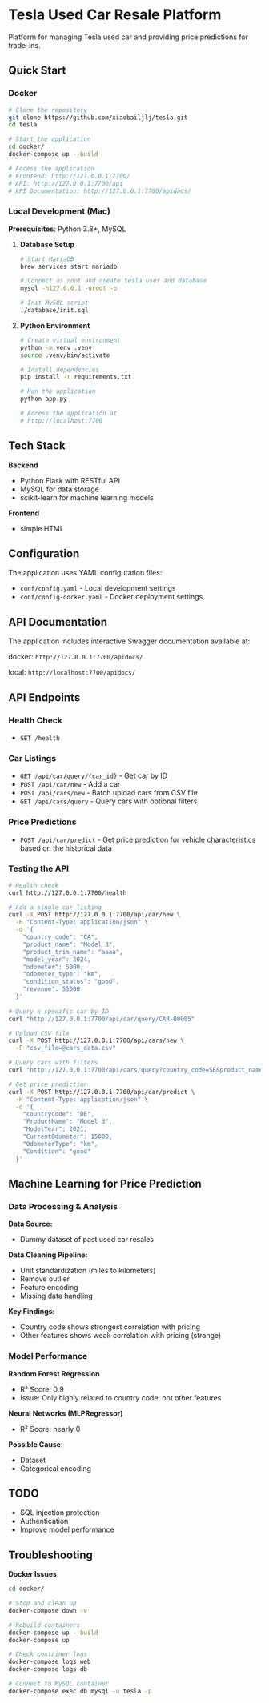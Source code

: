 # Tesla Used Car Resale Platform

Platform for managing Tesla used car and providing price predictions for trade-ins.

## Quick Start

### Docker

```bash
# Clone the repository
git clone https://github.com/xiaobailjlj/tesla.git
cd tesla

# Start the application
cd docker/
docker-compose up --build

# Access the application
# Frontend: http://127.0.0.1:7700/
# API: http://127.0.0.1:7700/api
# API Documentation: http://127.0.0.1:7700/apidocs/
```

### Local Development (Mac)

**Prerequisites**: Python 3.8+, MySQL

1. **Database Setup**
   ```bash
   # Start MariaDB
   brew services start mariadb
   
   # Connect as root and create tesla user and database
   mysql -h127.0.0.1 -uroot -p
   
   # Init MySQL script
   ./database/init.sql
   ```

2. **Python Environment**
   ```bash
   # Create virtual environment
   python -m venv .venv
   source .venv/bin/activate
   
   # Install dependencies
   pip install -r requirements.txt
   
   # Run the application
   python app.py
   
   # Access the application at 
   # http://localhost:7700
   ```

## Tech Stack

**Backend**
- Python Flask with RESTful API
- MySQL for data storage
- scikit-learn for machine learning models

**Frontend**
- simple HTML


## Configuration

The application uses YAML configuration files:

- `conf/config.yaml` - Local development settings
- `conf/config-docker.yaml` - Docker deployment settings


## API Documentation

The application includes interactive Swagger documentation available at:

docker: `http://127.0.0.1:7700/apidocs/`

local: `http://localhost:7700/apidocs/`

## API Endpoints

### Health Check
- `GET /health`

### Car Listings
- `GET /api/car/query/{car_id}` - Get car by ID
- `POST /api/car/new` - Add a car
- `POST /api/cars/new` - Batch upload cars from CSV file
- `GET /api/cars/query` - Query cars with optional filters

### Price Predictions
- `POST /api/car/predict` - Get price prediction for vehicle characteristics based on the historical data

### Testing the API

```bash
# Health check
curl http://127.0.0.1:7700/health

# Add a single car listing
curl -X POST http://127.0.0.1:7700/api/car/new \
  -H "Content-Type: application/json" \
  -d '{
    "country_code": "CA",
    "product_name": "Model 3",
    "product_trim_name": "aaaa",
    "model_year": 2024,
    "odometer": 5000,
    "odometer_type": "km",
    "condition_status": "good",
    "revenue": 55000
  }'
  
# Query a specific car by ID
curl "http://127.0.0.1:7700/api/car/query/CAR-00005"

# Upload CSV file
curl -X POST http://127.0.0.1:7700/api/cars/new \
  -F "csv_file=@cars_data.csv"

# Query cars with filters
curl "http://127.0.0.1:7700/api/cars/query?country_code=SE&product_name=Model Y&model_year=2023&condition_status=FAIR"

# Get price prediction
curl -X POST http://127.0.0.1:7700/api/car/predict \
  -H "Content-Type: application/json" \
  -d '{
    "countrycode": "DE",
    "ProductName": "Model 3",
    "ModelYear": 2021,
    "CurrentOdometer": 15000,
    "OdometerType": "km",
    "Condition": "good"
  }'
```

## Machine Learning for Price Prediction

### Data Processing & Analysis
**Data Source:**
- Dummy dataset of past used car resales

**Data Cleaning Pipeline:**
- Unit standardization (miles to kilometers)
- Remove outlier
- Feature encoding
- Missing data handling

**Key Findings:**
- Country code shows strongest correlation with pricing
- Other features shows weak correlation with pricing (strange)

### Model Performance

**Random Forest Regression**
- R² Score: 0.9
- Issue: Only highly related to country code, not other features

**Neural Networks (MLPRegressor)**
- R² Score: nearly 0

**Possible Cause:**
- Dataset
- Categorical encoding

## TODO

- SQL injection protection
- Authentication
- Improve model performance

## Troubleshooting
**Docker Issues**
```bash
cd docker/

# Stop and clean up
docker-compose down -v

# Rebuild containers
docker-compose up --build
docker-compose up

# Check container logs
docker-compose logs web
docker-compose logs db

# Connect to MySQL container
docker-compose exec db mysql -u tesla -p
```
